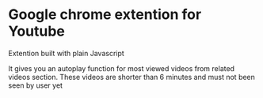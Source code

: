 # Google chrome extention for Youtube

Extention built with plain Javascript

It gives you an autoplay function for most viewed videos from related videos section. These videos are shorter 
than 6 minutes and must not been seen by user yet